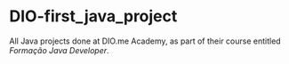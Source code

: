 # DIO-first_java_project
All Java projects done at DIO.me Academy, as part of their course entitled *Formação Java Developer*.
